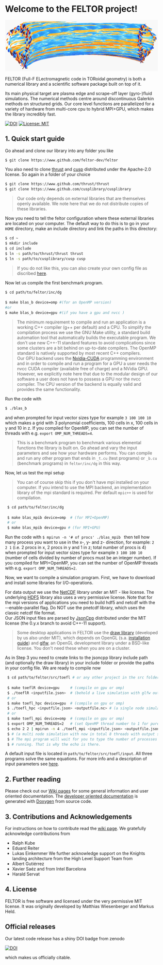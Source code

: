 # Welcome to the FELTOR project!

![3dsimulation](3dpic.jpg)

FELTOR (Full-F ELectromagnetic code in TORoidal geometry) is both a numerical library and a scientific software package built on top of it.

Its main physical target are plasma edge and scrape-off layer (gyro-)fluid simulations.
The numerical methods centre around discontinuous Galerkin methods on structured grids. 
Our core level functions are parallelized for a variety of hardware from multi-core cpu to hybrid MPI+GPU, which makes the library incredibly fast. 

[![DOI](https://zenodo.org/badge/14143578.svg)](https://zenodo.org/badge/latestdoi/14143578)
[![License: MIT](https://img.shields.io/badge/License-MIT-yellow.svg)](LICENSE)

## 1. Quick start guide
Go ahead and clone our library into any folder you like 
```sh
$ git clone https://www.github.com/feltor-dev/feltor
```
You also need to clone  [thrust]( https://github.com/thrust/thrust) and [cusp](https://github.com/cusplibrary/cusplibrary) distributed under the Apache-2.0 license. So again in a folder of your choice
```sh
$ git clone https://www.github.com/thrust/thrust
$ git clone https://www.github.com/cusplibrary/cusplibrary
```
> Our code only depends on external libraries that are themselves openly available. We note here that we do not distribute copies of these libraries.

Now you need to tell the feltor configuration where these external libraries are located on your computer. The default way to do this is to go in your `HOME` directory, make an include directory and link the paths in this directory:
 ```sh
 $ cd ~
 $ mkdir include
 $ cd include
 $ ln -s path/to/thrust/thrust thrust
 $ ln -s path/to/cusplibrary/cusp cusp
```
> If you do not like this, you can also create your own config file as discribed [here](https://github.com/feltor-dev/feltor/wiki/Configuration).

Now let us compile the first benchmark program. 
 

 ```sh
 $ cd path/to/feltor/inc/dg
 
 $ make blas_b device=omp #(for an OpenMP version)
 #or
 $ make blas_b device=gpu #(if you have a gpu and nvcc )
 ```
> The minimum requirement to compile and run an application is a working C++ compiler (g++ per default) and a CPU. 
> To simplify the compilation process we use the GNU Make utility, a standard build automation tool that automatically builds the executable program. 
> We don't use new C++-11 standard features to avoid complications since some clusters are a bit behind on up-to-date compilers.
> The OpenMP standard is natively supported by most recent C++ compilers.   
> Our GPU backend uses the [Nvidia-CUDA](https://developer.nvidia.com/cuda-zone) programming environment and in order to compile and run a program for a GPU a user needs the nvcc CUDA compiler (available free of charge) and a NVidia GPU. However, we explicitly note here that due to the modular design of our software a user does not have to possess a GPU nor the nvcc compiler. The CPU version of the backend is equally valid and provides the same functionality.


Run the code with 
```sh
$ ./blas_b 
```
and when prompted for input vector sizes type for example
`3 100 100 10`
which makes a grid with 3 polynomial coefficients, 100 cells in x, 100 cells in y and 10 in z. If you compiled for OpenMP, you can set the number of threads with e.g. `export OMP_NUM_THREADS=4`.
> This is a benchmark program to benchmark various elemental functions the library is built on. Go ahead and vary the input parameters and
see how your hardware performs. You can compile and run any other program that ends in `_t.cu` (test programs) or `_b.cu` (benchmark programs) in `feltor/inc/dg` in this way. 

Now, let us test the mpi setup 
> You can of course skip this if you don't have mpi installed on your computer.
> If you intend to use the MPI backend, an implementation library of the mpi standard is required. Per default `mpic++` is used for compilation.

```sh
 $ cd path/to/feltor/inc/dg
 
 $ make blas_mpib device=omp  # (for MPI+OpenMP)
 # or
 $ make blas_mpib device=gpu # (for MPI+GPU)
 ```
Run the code with
`$ mpirun -n '# of procs' ./blas_mpib `
then tell how many process you want to use in the x-, y- and z- direction, for example:
`2 2 1` (i.e. 2 procs in x, 2 procs in y and 1 in z; total number of procs is 4)
when prompted for input vector sizes type for example
`3 100 100 10` (number of cells divided by number of procs must be an integer number). If you compiled for MPI+OpenMP, you can set the number of OpenMP threads with e.g. `export OMP_NUM_THREADS=2`.

Now, we want to compile a simulation program. First, we have to download and install some libraries for I/O-operations.

For data output we use the [NetCDF](http://www.unidata.ucar.edu/software/netcdf/) library under an MIT - like license. The underlying [HDF5](https://www.hdfgroup.org/HDF5/) library also uses a very permissive license. Note that for the mpi versions of applications you need to build hdf5 and netcdf with the --enable-parallel flag. Do NOT use the pnetcdf library, which uses the classic netcdf file format.  
Our JSON input files are parsed by [JsonCpp](https://www.github.com/open-source-parsers/jsoncpp) distributed under the MIT license (the 0.y.x branch to avoid C++-11 support).     
> Some desktop applications in FELTOR use the [draw library]( https://github.com/mwiesenberger/draw) (developed by us also under MIT), which depends on OpenGL (s.a. [installation guide](http://en.wikibooks.org/wiki/OpenGL_Programming)) and [glfw](http://www.glfw.org), an OpenGL development library under a BSD-like license. You don't need these when you are on a cluster. 

 
As in Step 3 you need to create links to the jsoncpp library include path (and optionally the draw library) in your include folder or provide the paths in your config file. We are ready to compile now

```sh
 $ cd path/to/feltor/src/toefl # or any other project in the src folder
 
 $ make toeflR device=gpu     # (compile on gpu or omp)
 $ ./toeflR <inputfile.json>  # (behold a live simulation with glfw output on screen)
 # or
 $ make toefl_hpc device=gpu  # (compile on gpu or omp)
 $ ./toefl_hpc <inputfile.json> <outputfile.nc> # (a single node simulation with output stored in a file)
 # or
 $ make toefl_mpi device=omp  # (compile on gpu or omp)
 $ export OMP_NUM_THREADS=2   # (set OpenMP thread number to 1 for pure MPI) 
 $ echo 2 2 | mpirun -n 4 ./toefl_mpi <inputfile.json> <outputfile.json>
 $ # (a multi node simulation with now in total 8 threads with output stored in a file)
 $ # The mpi program will wait for you to type the number of processes in x and y direction before
 $ # running. That is why the echo is there. 
```
A default input file is located in `path/to/feltor/src/toefl/input`. All three programs solve the same equations. For more info and a description of input parameters see [here](https://github.com/feltor-dev/feltor/wiki/The-toefl-project). 

## 2. Further reading
Please check out our [Wiki pages](https://github.com/feltor-dev/feltor/wiki) for some general information and user oriented documentation. The [developer oriented documentation](http://feltor-dev.github.io/feltor/inc/dg/html/modules.html) is generated with [Doxygen](http://www.doxygen.org) from source code.

## 3. Contributions and Acknowledgements
For instructions on how to contribute read the [wiki page](https://github.com/feltor-dev/feltor/wiki/Contributions).
We gratefully acknowledge contributions from 
- Ralph Kube
- Eduard Reiter
- Lukas Einkemmer
We further acknowledge support on the Knights landing architecture from the High Level Support Team from 
- Albert Gutiérrez
- Xavier Saéz
and from Intel Barcelona
- Harald Servat
## 4. License 
FELTOR is free software and licensed under the very permissive MIT license. It was originally developed by Matthias Wiesenberger and Markus Held.

## Official releases 
Our latest code release has a shiny DOI badge from zenodo

[![DOI](https://zenodo.org/badge/14143578.svg)](https://zenodo.org/badge/latestdoi/14143578)

which makes us officially citable.
